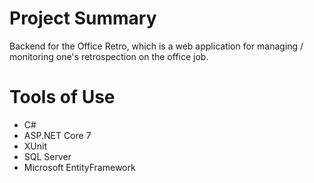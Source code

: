 ﻿# Project Summary

Backend for the Office Retro, which is a web application for managing / monitoring one's retrospection on the office job. <br>

# Tools of Use

- C#
- ASP.NET Core 7
- XUnit
- SQL Server
- Microsoft EntityFramework
